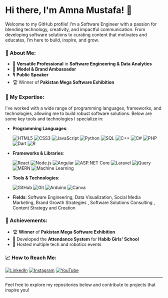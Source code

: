 # Hi there, I'm Amna Mustafa! 👋

Welcome to my GitHub profile! I'm a Software Engineer with a passion for blending technology, creativity, and impactful communication. From developing software solutions to curating content that motivates and educates, I’m here to build, inspire, and grow.

### 🚀 About Me:
- 🌟 **Versatile Professional** in **Software Engineering & Data Analytics**
- 👠 **Model & Brand Ambassador**
- 🎙️ **Public Speaker**
- 🏆 Winner of **Pakistan Mega Software Exhibition**

### 💼 My Expertise:
 I've worked with a wide range of programming languages, frameworks, and technologies, allowing me to build robust software solutions. Below are some key tools and technologies I specialize in:

- **Programming Languages**:
  
  ![HTML5](https://img.shields.io/badge/HTML5-E34F26?style=for-the-badge&logo=html5&logoColor=white)
  ![CSS3](https://img.shields.io/badge/CSS3-1572B6?style=for-the-badge&logo=css3&logoColor=white)
  ![JavaScript](https://img.shields.io/badge/JavaScript-F7DF1E?style=for-the-badge&logo=javascript&logoColor=black)
  ![Python](https://img.shields.io/badge/Python-3776AB?style=for-the-badge&logo=python&logoColor=white)
  ![SQL](https://img.shields.io/badge/SQL-003B57?style=for-the-badge&logo=sql&logoColor=white)
  ![C++](https://img.shields.io/badge/C++-00599C?style=for-the-badge&logo=cplusplus&logoColor=white)
  ![C#](https://img.shields.io/badge/C%23-239120?style=for-the-badge&logo=csharp&logoColor=white)
  ![PHP](https://img.shields.io/badge/PHP-777BB4?style=for-the-badge&logo=php&logoColor=white)
  ![Dart](https://img.shields.io/badge/Dart-0175C2?style=for-the-badge&logo=dart&logoColor=white)
  ![R](https://img.shields.io/badge/R-276DC3?style=for-the-badge&logo=r&logoColor=white)

- **Frameworks & Libraries**:
  
  ![React](https://img.shields.io/badge/React-20232A?style=for-the-badge&logo=react&logoColor=61DAFB)
  ![Node.js](https://img.shields.io/badge/Node.js-43853D?style=for-the-badge&logo=node-dot-js&logoColor=white)
  ![Angular](https://img.shields.io/badge/Angular-DD0031?style=for-the-badge&logo=angular&logoColor=white)
  ![ASP.NET Core](https://img.shields.io/badge/ASP.NET_Core-512BD4?style=for-the-badge&logo=dotnet&logoColor=white)
  ![Laravel](https://img.shields.io/badge/Laravel-FF2D20?style=for-the-badge&logo=laravel&logoColor=white)
  ![jQuery](https://img.shields.io/badge/jQuery-0769AD?style=for-the-badge&logo=jquery&logoColor=white)
  ![MERN](https://img.shields.io/badge/MERN-3B3B3B?style=for-the-badge&logo=react&logoColor=61DAFB)
  ![Machine Learning](https://img.shields.io/badge/Machine_Learning-FF6F00?style=for-the-badge&logo=deeplearning&logoColor=white)

- **Tools & Technologies**:
  
  ![GitHub](https://img.shields.io/badge/GitHub-181717?style=for-the-badge&logo=github&logoColor=white)
  ![Git](https://img.shields.io/badge/Git-F05032?style=for-the-badge&logo=git&logoColor=white)
  ![Arduino](https://img.shields.io/badge/Arduino-00979D?style=for-the-badge&logo=arduino&logoColor=white)
  ![Canva](https://img.shields.io/badge/Canva-00C4CC?style=for-the-badge&logo=canva&logoColor=white)

- **Fields**: Software Engineering, Data Visualization, Social Media Marketing, Brand Growth Strategies , Software Solutions Consulting , Content Strategy and Creation

### 🌟 Achievements:
- 🏆 **Winner** of **Pakistan Mega Software Exhibition**
- 🎉 Developed the **Attendance System** for **Habib Girls' School**
- 🚀 Hosted multiple tech and robotics events
  
### 📈 How to Reach Me:
[![LinkedIn](https://img.shields.io/badge/LinkedIn-0077B5?style=for-the-badge&logo=linkedin&logoColor=white)](https://www.linkedin.com/in/amna-mustafa/)
[![Instagram](https://img.shields.io/badge/Instagram-E4405F?style=for-the-badge&logo=instagram&logoColor=white)](https://www.instagram.com/amna_alwani/)
[![YouTube](https://img.shields.io/badge/YouTube-FF0000?style=for-the-badge&logo=youtube&logoColor=white)](https://www.youtube.com/@amna_alwani)

---

Feel free to explore my repositories below and contribute to projects that inspire you!
